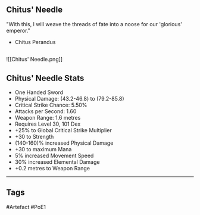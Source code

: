 ## Chitus' Needle
"With this, I will weave the threads of fate
into a noose for our 'glorious' emperor."
- Chitus Perandus
##
![[Chitus' Needle.png]]
## Chitus' Needle Stats
- One Handed Sword
- Physical Damage: (43.2-46.8) to (79.2-85.8)
- Critical Strike Chance: 5.50%
- Attacks per Second: 1.60
- Weapon Range: 1.6 metres
- Requires Level 30, 101 Dex
- +25% to Global Critical Strike Multiplier
- +30 to Strength
- (140-160)% increased Physical Damage
- +30 to maximum Mana
- 5% increased Movement Speed
- 30% increased Elemental Damage
- +0.2 metres to Weapon Range


---
## Tags
#Artefact
#PoE1